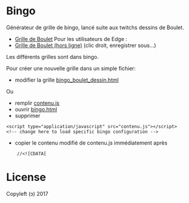 # Bingo
Générateur de grille de bingo, lancé suite aux twitchs dessins de Boulet.
- [Grille de Boulet](http://htmlpreview.github.io/?https://raw.githubusercontent.com/Aerdalis/bingo/master/bingos/bingo_boulet_dessin.html)
Pour les utilisateurs de Edge :
- [Grille de Boulet (hors ligne)](https://raw.githubusercontent.com/Aerdalis/bingo/master/bingos/bingo_boulet_dessin.html) (clic droit, enregistrer sous...)


Les différents grilles sont dans bingo.

Pour créer une nouvelle grille dans un simple fichier:
- modifier la grille [bingo_boulet_dessin.html](https://github.com/Aerdalis/bingo/blob/master/bingos/bingo_boulet_dessin.html)

Ou

- remplir [contenu.js](https://github.com/Aerdalis/bingo/blob/master/contenu.js)
- ouvrir [bingo.html](https://github.com/Aerdalis/bingo/blob/master/bingo.html)
- supprimer 
```
<script type="application/javascript" src="contenu.js"></script>	<!-- change here to load specific bingo configuration -->
```
- copier le contenu modifié de contenu.js immédiatement après 
```
	//<![CDATA[
```
# License
Copyleft (ↄ) 2017
